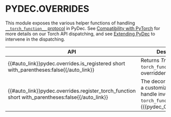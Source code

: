# PYDEC.OVERRIDES

This module exposes the various helper functions of handling [`__torch_function__` protocol](https://pytorch.org/docs/stable/notes/extending.html#extending-torch) in PyDec. See [Compatibility with PyTorch](compatibility-with-pytorch.md) for more details on our Torch API dispatching, and see [Extending PyDec](extending-pydec.md) to intervene in the dispatching.


| API                                                                                              | Description                                                                                                           |
| ------------------------------------------------------------------------------------------------ | --------------------------------------------------------------------------------------------------------------------- |
| {{#auto_link}}pydec.overrides.is_registered short with_parentheses:false{{/auto_link}}           | Returns *True* if the `torch_function` is overridden by PyDec.                                                        |
| {{#auto_link}}pydec.overrides.register_torch_function short with_parentheses:false{{/auto_link}} | The decorator to register a customized function to handle invocations of `torch_function` on {{{pydec_Composition}}}. |